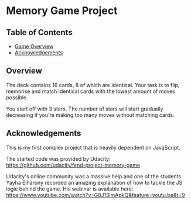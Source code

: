 # Memory Game Project

## Table of Contents

* [Game Overview](#Overview)
* [Acknowledgements](#acknowledgements)

## Overview

The deck contains 16 cards, 8 of which are identical. Your task is to flip, memorise and match identical cards with the lowest amount of moves possible.

You start off with 3 stars. The number of stars will start gradually decreasing if you're making too many moves without matching cards.

## Acknowledgements

This is my first complex project that is heavily dependent on JavaScript.

The started code was provided by Udacity: https://github.com/udacity/fend-project-memory-game

Udacity's online community was a massive help and one of the students Yayha Elharony recorded an amazing explanation of how to tackle the JS logic behind the game.
His webinar is available here: https://www.youtube.com/watch?v=G8J13lmApkQ&feature=youtu.be&t=9

